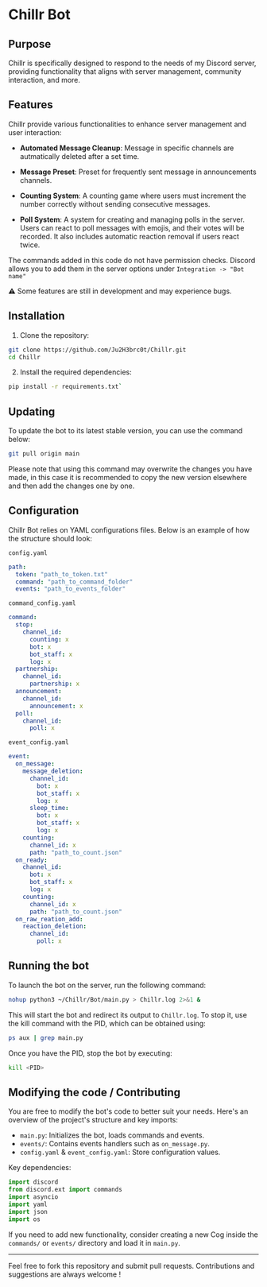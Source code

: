 # Chillr Bot

## Purpose

Chillr is specifically designed to respond to the needs of my Discord server, providing functionality that aligns with server management, community interaction, and more.


## Features

Chillr provide various functionalities to enhance server management and user interaction:

 - **Automated Message Cleanup**: Message in specific channels are autmatically deleted after a set time.

 - **Message Preset**: Preset for frequently sent message in announcements channels.

 - **Counting System**: A counting game where users must increment the number correctly without sending consecutive messages.

 - **Poll System**: A system for creating and managing polls in the server. Users can react to poll messages with emojis, and their votes will be recorded. It also includes automatic reaction removal if users react twice.

The commands added in this code do not have permission checks. Discord allows you to add them in the server options under `Integration -> "Bot name"`

⚠ Some features are still in development and may experience bugs.


## Installation

1. Clone the repository:

```bash
git clone https://github.com/Ju2H3brc0t/Chillr.git
cd Chillr
```

2. Install the required dependencies:

```bash
pip install -r requirements.txt`
```

## Updating

To update the bot to its latest stable version, you can use the command below:

```bash
git pull origin main
```

Please note that using this command may overwrite the changes you have made, in this case it is recommended to copy the new version elsewhere and then add the changes one by one.



## Configuration 

Chillr Bot relies on YAML configurations files. Below is an example of how the structure should look:

`config.yaml`
```yaml
path:
  token: "path_to_token.txt"
  command: "path_to_command_folder"
  events: "path_to_events_folder"
```

`command_config.yaml`
```yaml
command:
  stop:
    channel_id:
      counting: x
      bot: x
      bot_staff: x
      log: x
  partnership:
    channel_id:
      partnership: x
  announcement:
    channel_id:
      announcement: x
  poll:
    channel_id:
      poll: x
```

`event_config.yaml`
```yaml
event:
  on_message:
    message_deletion:
      channel_id:
        bot: x
        bot_staff: x
        log: x
      sleep_time:
        bot: x
        bot_staff: x
        log: x
    counting:
      channel_id: x
      path: "path_to_count.json"
  on_ready:
    channel_id:
      bot: x
      bot_staff: x
      log: x
    counting:
      channel_id: x
      path: "path_to_count.json"
  on_raw_reation_add:
    reaction_deletion:
      channel_id:
        poll: x
```


## Running the bot

To launch the bot on the server, run the following command:

```bash
nohup python3 ~/Chillr/Bot/main.py > Chillr.log 2>&1 &
```

This will start the bot and redirect its output to `Chillr.log`. To stop it, use the kill command with the PID, which can be obtained using:

```bash
ps aux | grep main.py
```

Once you have the PID, stop the bot by executing:

```bash
kill <PID>
```

## Modifying the code / Contributing

You are free to modify the bot's code to better suit your needs. Here's an overview of the project's structure and key imports:

 - `main.py`: Initializes the bot, loads commands and events.
 - `events/`: Contains events handlers such as `on_message.py`.
 - `config.yaml` & `event_config.yaml`: Store configuration values.

Key dependencies:

```python
import discord
from discord.ext import commands
import asyncio
import yaml
import json
import os
```

If you need to add new functionality, consider creating a new Cog inside the `commands/` or `events/` directory and load it in `main.py`.

---

Feel free to fork this repository and submit pull requests. Contributions and suggestions are always welcome !